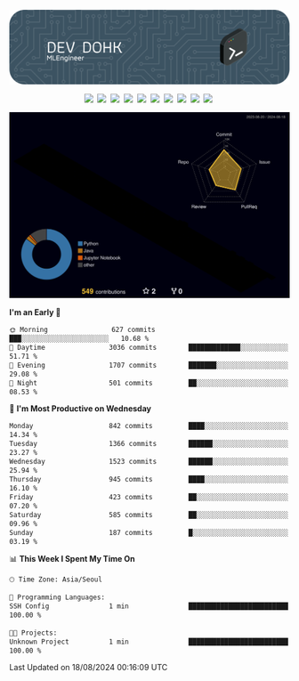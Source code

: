 ![Header](./github-header-image.png)

<div align="center">
  <img src="https://ziadoua.github.io/m3-Markdown-Badges/badges/FastAPI/fastapi1.svg" />&nbsp
  <img src="https://ziadoua.github.io/m3-Markdown-Badges/badges/Git/git1.svg" />&nbsp
  <img src="https://ziadoua.github.io/m3-Markdown-Badges/badges/LeetCode/leetcode1.svg" />&nbsp
  <img src="https://ziadoua.github.io/m3-Markdown-Badges/badges/LinkedIn/linkedin2.svg" />&nbsp
  <img src="https://ziadoua.github.io/m3-Markdown-Badges/badges/Linux/linux2.svg" />&nbsp
  <img src="https://ziadoua.github.io/m3-Markdown-Badges/badges/macOS/macos1.svg" />&nbsp
  <img src="https://ziadoua.github.io/m3-Markdown-Badges/badges/PostgreSQL/postgresql3.svg" />&nbsp
  <img src="https://ziadoua.github.io/m3-Markdown-Badges/badges/Python/python3.svg" />&nbsp
  <img src="https://ziadoua.github.io/m3-Markdown-Badges/badges/PyCharm/pycharm1.svg" />&nbsp
  <img src="https://ziadoua.github.io/m3-Markdown-Badges/badges/VisualStudio/visualstudio3.svg" />&nbsp
</div>

![](./profile-3d-contrib/profile-night-rainbow.svg)

<!--START_SECTION:waka-->
**I'm an Early 🐤** 

```text
🌞 Morning                627 commits         ███░░░░░░░░░░░░░░░░░░░░░░   10.68 % 
🌆 Daytime                3036 commits        █████████████░░░░░░░░░░░░   51.71 % 
🌃 Evening                1707 commits        ███████░░░░░░░░░░░░░░░░░░   29.08 % 
🌙 Night                  501 commits         ██░░░░░░░░░░░░░░░░░░░░░░░   08.53 % 
```
📅 **I'm Most Productive on Wednesday** 

```text
Monday                   842 commits         ████░░░░░░░░░░░░░░░░░░░░░   14.34 % 
Tuesday                  1366 commits        ██████░░░░░░░░░░░░░░░░░░░   23.27 % 
Wednesday                1523 commits        ██████░░░░░░░░░░░░░░░░░░░   25.94 % 
Thursday                 945 commits         ████░░░░░░░░░░░░░░░░░░░░░   16.10 % 
Friday                   423 commits         ██░░░░░░░░░░░░░░░░░░░░░░░   07.20 % 
Saturday                 585 commits         ██░░░░░░░░░░░░░░░░░░░░░░░   09.96 % 
Sunday                   187 commits         █░░░░░░░░░░░░░░░░░░░░░░░░   03.19 % 
```


📊 **This Week I Spent My Time On** 

```text
🕑︎ Time Zone: Asia/Seoul

💬 Programming Languages: 
SSH Config               1 min               █████████████████████████   100.00 % 

🐱‍💻 Projects: 
Unknown Project          1 min               █████████████████████████   100.00 % 
```


 Last Updated on 18/08/2024 00:16:09 UTC
<!--END_SECTION:waka-->




